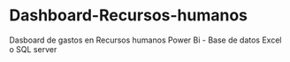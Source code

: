 # Dashboard-Recursos-humanos
Dasboard de gastos en Recursos humanos Power Bi - Base de datos Excel o SQL server 
